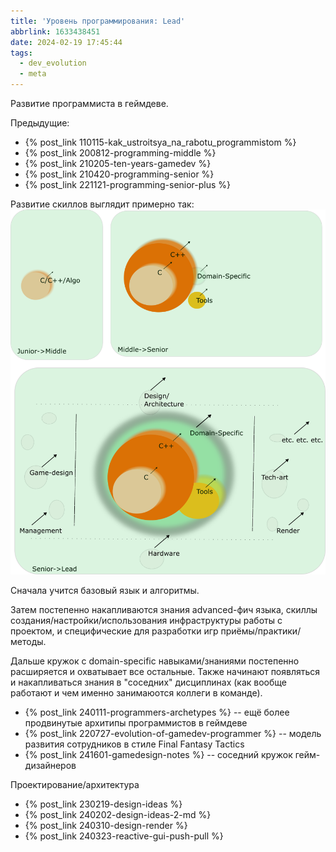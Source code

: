 ```yaml
---
title: 'Уровень программирования: Lead'
abbrlink: 1633438451
date: 2024-02-19 17:45:44
tags:
  - dev_evolution
  - meta
---
```


Развитие программиста в геймдеве.

Предыдущие:

- {% post_link 110115-kak_ustroitsya_na_rabotu_programmistom %}
- {% post_link 200812-programming-middle %}
- {% post_link 210205-ten-years-gamedev %}
- {% post_link 210420-programming-senior %}
- {% post_link 221121-programming-senior-plus %}

Развитие скиллов выглядит примерно так:
![](240219-programming-lead/dev_evolution.png)

Сначала учится базовый язык и алгоритмы.

Затем постепенно накапливаются знания advanced-фич языка, скиллы создания/настройки/использования инфраструктуры работы с проектом, и специфические для разработки игр приёмы/практики/методы.

Дальше кружок с domain-specific навыками/знаниями постепенно расширяется и охватывает все остальные. Также начинают появляться и накапливаться знания в "соседних" дисциплинах (как вообще работают и чем именно занимаюотся коллеги в команде).

- {% post_link 240111-programmers-archetypes %} -- ещё более продвинутые архитипы программистов в геймдеве
- {% post_link 220727-evolution-of-gamedev-programmer %} -- модель развития сотрудников в стиле Final Fantasy Tactics
- {% post_link 241601-gamedesign-notes %} -- соседний кружок гейм-дизайнеров

Проектирование/архитектура
 - {% post_link 230219-design-ideas %}
 - {% post_link 240202-design-ideas-2-md %}
 - {% post_link 240310-design-render %}
 - {% post_link 240323-reactive-gui-push-pull %}